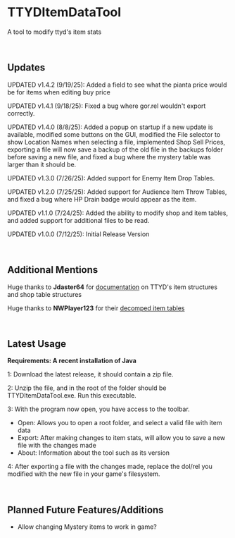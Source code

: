 # TTYDItemDataTool
A tool to modify ttyd's item stats

<br/>

## Updates

UPDATED v1.4.2 (9/19/25): Added a field to see what the pianta price would be for items when editing buy price

UPDATED v1.4.1 (9/18/25): Fixed a bug where gor.rel wouldn't export correctly.

UPDATED v1.4.0 (8/8/25): Added a popup on startup if a new update is available, modified some buttons on the GUI, modified the File selector to show Location Names when selecting a file, implemented Shop Sell Prices, exporting a file will now save a backup of the old file in the backups folder before saving a new file, and fixed a bug where the mystery table was larger than it should be.

UPDATED v1.3.0 (7/26/25): Added support for Enemy Item Drop Tables.

UPDATED v1.2.0 (7/25/25): Added support for Audience Item Throw Tables, and fixed a bug where HP Drain badge would appear as the item.

UPDATED v1.1.0 (7/24/25): Added the ability to modify shop and item tables, and added support for additional files to be read.

UPDATED v1.0.0 (7/12/25): Initial Release Version

<br/>

## Additional Mentions

Huge thanks to **Jdaster64** for [documentation](https://github.com/jdaster64/ttyd-utils/blob/master/docs/ttyd_structures_pseudocode.txt) on TTYD's item structures and shop table structures

Huge thanks to **NWPlayer123** for their [decomped item tables](https://github.com/doldecomp/ttyd/blob/f3ce61550f927cfd08b1e97ff1079f9f476f4d9f/include/evt/evt_badgeshop.h)

<br/>

## Latest Usage

**Requirements: A recent installation of Java**

1: Download the latest release, it should contain a zip file.

2: Unzip the file, and in the root of the folder should be TTYDItemDataTool.exe. Run this executable.

3: With the program now open, you have access to the toolbar.
  - Open: Allows you to open a root folder, and select a valid file with item data
  - Export: After making changes to item stats, will allow you to save a new file with the changes made
  - About: Information about the tool such as its version

4: After exporting a file with the changes made, replace the dol/rel you modified with the new file in your game's filesystem.

<br/>

## Planned Future Features/Additions
- Allow changing Mystery items to work in game?
